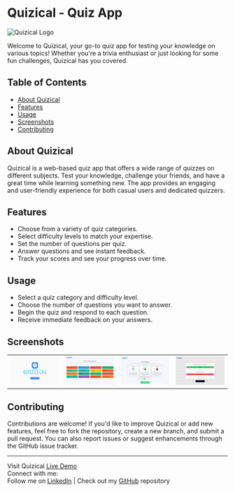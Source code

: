 # Quizical - Quiz App

![Quizical Logo](https://github.com/Yab1/Quizzical/blob/main/public/favicon.ico)

Welcome to Quizical, your go-to quiz app for testing your knowledge on various topics! Whether you're a trivia enthusiast or just looking for some fun challenges, Quizical has you covered.

## Table of Contents

- [About Quizical](#about-quizical)
- [Features](#features)
- [Usage](#usage)
- [Screenshots](#screenshots)
- [Contributing](#contributing)

## About Quizical

Quizical is a web-based quiz app that offers a wide range of quizzes on different subjects. Test your knowledge, challenge your friends, and have a great time while learning something new. The app provides an engaging and user-friendly experience for both casual users and dedicated quizzers.

## Features

- Choose from a variety of quiz categories.
- Select difficulty levels to match your expertise.
- Set the number of questions per quiz.
- Answer questions and see instant feedback.
- Track your scores and see your progress over time.

## Usage

- Select a quiz category and difficulty level.
- Choose the number of questions you want to answer.
- Begin the quiz and respond to each question.
- Receive immediate feedback on your answers.

## Screenshots

<table>
  <tr>
    <td><img src="https://github.com/Yab1/Quizzical/blob/main/src/assets/screenshot1.png" alt="Screenshot 1" width="400"/></td>
    <td><img src="https://github.com/Yab1/Quizzical/blob/main/src/assets/screenshot2.png" alt="Screenshot 2" width="400"/></td>
    <td><img src="https://github.com/Yab1/Quizzical/blob/main/src/assets/screenshot3.png" alt="Screenshot 2" width="400"/></td>
    <td><img src="https://github.com/Yab1/Quizzical/blob/main/src/assets/screenshot4.png" alt="Screenshot 2" width="400"/></td>
  </tr>
</table>

## Contributing

Contributions are welcome! If you'd like to improve Quizical or add new features, feel free to fork the repository, create a new branch, and submit a pull request. You can also report issues or suggest enhancements through the GitHub issue tracker.

---

Visit Quizical [Live Demo]()  
Connect with me:  
Follow me on [LinkedIn](https://www.linkedin.com/in/yeabsera-lisanework-7570981ba/) | Check out my [GitHub](https://github.com/Yab1) repository
